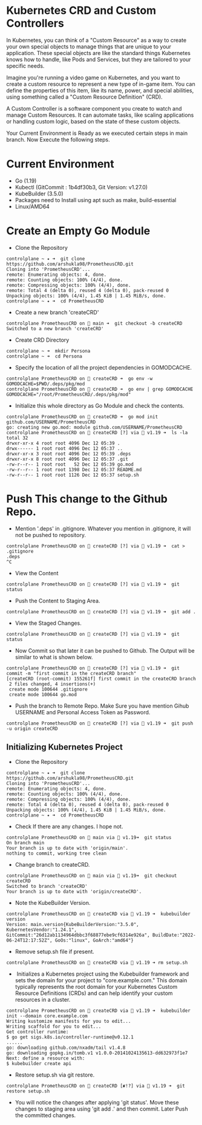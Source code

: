 # Kubernetes CRD and Custom Controllers

In Kubernetes, you can think of a "Custom Resource" as a way to create your own special objects to manage things that are unique to your application. These special objects are like the standard things Kubernetes knows how to handle, like Pods and Services, but they are tailored to your specific needs.

Imagine you're running a video game on Kubernetes, and you want to create a custom resource to represent a new type of in-game item. You can define the properties of this item, like its name, power, and special abilities, using something called a "Custom Resource Definition" (CRD).

A Custom Controller is a software component you create to watch and manage Custom Resources. It can automate tasks, like scaling applications or handling custom logic, based on the state of these custom objects.

Your Current Environment is Ready as we executed certain steps in main branch. Now Execute the following steps.

# Current Environment

- Go (1.19)
- Kubectl (GitCommit : 1b4df30b3, Git Version: v1.27.0)
- KubeBuilder (3.5.0)
- Packages need to Install using apt such as make, build-essential
- Linux/AMD64

# Create an Empty Go Module

- Clone the Repository
```
controlplane ~ ✦ ➜  git clone https://github.com/arshukla98/PrometheusCRD.git
Cloning into 'PrometheusCRD'...
remote: Enumerating objects: 4, done.
remote: Counting objects: 100% (4/4), done.
remote: Compressing objects: 100% (4/4), done.
remote: Total 4 (delta 0), reused 4 (delta 0), pack-reused 0
Unpacking objects: 100% (4/4), 1.45 KiB | 1.45 MiB/s, done.
controlplane ~ ✦ ➜  cd PrometheusCRD
```
- Create a new branch 'createCRD'
```
controlplane PrometheusCRD on  main ➜  git checkout -b createCRD
Switched to a new branch 'createCRD'
```
- Create CRD Directory
```
controlplane ~ ➜  mkdir Persona
controlplane ~ ➜  cd Persona
```
- Specify the location of all the project dependencies in GOMODCACHE.
```
controlplane PrometheusCRD on  createCRD ➜  go env -w GOMODCACHE=$PWD/.deps/pkg/mod
controlplane PrometheusCRD on  createCRD ➜  go env | grep GOMODCACHE
GOMODCACHE="/root/PrometheusCRD/.deps/pkg/mod"
```
- Initialize this whole directory as Go Module and check the contents.
```
controlplane PrometheusCRD on  createCRD ➜  go mod init github.com/USERNAME/PrometheusCRD
go: creating new go.mod: module github.com/USERNAME/PrometheusCRD
controlplane PrometheusCRD on  createCRD [?] via 🐹 v1.19 ➜  ls -la
total 32
drwxr-xr-x 4 root root 4096 Dec 12 05:39 .
drwx------ 1 root root 4096 Dec 12 05:37 ..
drwxr-xr-x 3 root root 4096 Dec 12 05:39 .deps
drwxr-xr-x 8 root root 4096 Dec 12 05:37 .git
-rw-r--r-- 1 root root   52 Dec 12 05:39 go.mod
-rw-r--r-- 1 root root 1398 Dec 12 05:37 README.md
-rw-r--r-- 1 root root 1126 Dec 12 05:37 setup.sh
```
# Push This change to the Github Repo.
- Mention '.deps' in .gitignore. Whatever you mention in .gitignore, it will not be pushed to repository.
```
controlplane PrometheusCRD on  createCRD [?] via 🐹 v1.19 ➜  cat > .gitignore
.deps
^C
```
- View the Content  
```
controlplane PrometheusCRD on  createCRD [?] via 🐹 v1.19 ➜  git status
```
- Push the Content to Staging Area.
```
controlplane PrometheusCRD on  createCRD [?] via 🐹 v1.19 ➜  git add .
```
- View the Staged Changes.
```
controlplane PrometheusCRD on  createCRD [?] via 🐹 v1.19 ➜  git status
```
- Now Commit so that later it can be pushed to Github. The Output will be similar to what is shown below.
```
controlplane PrometheusCRD on  createCRD [?] via 🐹 v1.19 ➜  git commit -m "first commit in the createCRD branch"
[createCRD (root-commit) 155261f] first commit in the createCRD branch
 2 files changed, 4 insertions(+)
 create mode 100644 .gitignore
 create mode 100644 go.mod
```
- Push the branch to Remote Repo. Make Sure you have mention Gihub USERNAME and Personal Access Token as Password.
```
controlplane PrometheusCRD on  createCRD [?] via 🐹 v1.19 ➜  git push -u origin createCRD
```

## Initializing Kubernetes Project
- Clone the Repository
```
controlplane ~ ✦ ➜  git clone https://github.com/arshukla98/PrometheusCRD.git
Cloning into 'PrometheusCRD'...
remote: Enumerating objects: 4, done.
remote: Counting objects: 100% (4/4), done.
remote: Compressing objects: 100% (4/4), done.
remote: Total 4 (delta 0), reused 4 (delta 0), pack-reused 0
Unpacking objects: 100% (4/4), 1.45 KiB | 1.45 MiB/s, done.
controlplane ~ ✦ ➜  cd PrometheusCRD
```
- Check If there are any changes. I hope not.
```
controlplane PrometheusCRD on  main via 🐹 v1.19➜  git status
On branch main
Your branch is up to date with 'origin/main'.
nothing to commit, working tree clean
```
- Change branch to createCRD.
```
controlplane PrometheusCRD on  main via 🐹 v1.19➜  git checkout createCRD
Switched to branch 'createCRD'
Your branch is up to date with 'origin/createCRD'.
```
- Note the KubeBuilder Version.
```
controlplane PrometheusCRD on  createCRD via 🐹 v1.19 ➜  kubebuilder version
Version: main.version{KubeBuilderVersion:"3.5.0", KubernetesVendor:"1.24.1", GitCommit:"26d12ab1134964dbbc3f68877ebe9cf6314e926a", BuildDate:"2022-06-24T12:17:52Z", GoOs:"linux", GoArch:"amd64"}
```
- Remove setup.sh file if present. 
```
controlplane PrometheusCRD on  createCRD via 🐹 v1.19 ➜ rm setup.sh
```
-  Initializes a Kubernetes project using the Kubebuilder framework and sets the domain for your project to "core.example.com." This domain typically represents the root domain for your Kubernetes Custom Resource Definitions (CRDs) and can help identify your custom resources in a cluster.
```
controlplane PrometheusCRD on  createCRD via 🐹 v1.19 ➜  kubebuilder init --domain core.example.com
Writing kustomize manifests for you to edit...
Writing scaffold for you to edit...
Get controller runtime:
$ go get sigs.k8s.io/controller-runtime@v0.12.1
......
go: downloading github.com/nxadm/tail v1.4.8
go: downloading gopkg.in/tomb.v1 v1.0.0-20141024135613-dd632973f1e7
Next: define a resource with:
$ kubebuilder create api
```
- Restore setup.sh via git restore.
```
controlplane PrometheusCRD on  createCRD [✘!?] via 🐹 v1.19 ➜  git restore setup.sh
```
- You will notice the changes after applying 'git status'. Move these changes to staging area using 'git add .' and then commit. Later Push the committed changes.

